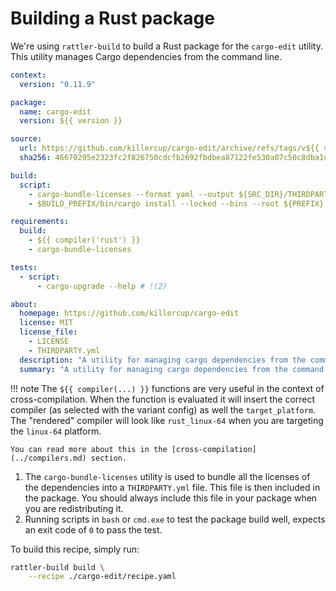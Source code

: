 # Building a Rust package

We're using `rattler-build` to build a Rust package for the `cargo-edit` utility.
This utility manages Cargo dependencies from the command line.

```yaml title="recipe.yaml"
context:
  version: "0.11.9"

package:
  name: cargo-edit
  version: ${{ version }}

source:
  url: https://github.com/killercup/cargo-edit/archive/refs/tags/v${{ version }}.tar.gz
  sha256: 46670295e2323fc2f826750cdcfb2692fbdbea87122fe530a07c50c8dba1d3d7

build:
  script:
    - cargo-bundle-licenses --format yaml --output ${SRC_DIR}/THIRDPARTY.yml  # !(1)
    - $BUILD_PREFIX/bin/cargo install --locked --bins --root ${PREFIX} --path .

requirements:
  build:
    - ${{ compiler('rust') }}
    - cargo-bundle-licenses

tests:
  - script:
      - cargo-upgrade --help # !(2)

about:
  homepage: https://github.com/killercup/cargo-edit
  license: MIT
  license_file:
    - LICENSE
    - THIRDPARTY.yml
  description: "A utility for managing cargo dependencies from the command line."
  summary: "A utility for managing cargo dependencies from the command line."
```

!!! note
    The `${{ compiler(...) }}` functions are very useful in the context of cross-compilation.
    When the function is evaluated it will insert the correct compiler (as selected with the variant config) as well the `target_platform`.
    The "rendered" compiler will look like `rust_linux-64` when you are targeting the `linux-64` platform.

    You can read more about this in the [cross-compilation](../compilers.md) section.

1. The `cargo-bundle-licenses` utility is used to bundle all the licenses of the dependencies into a `THIRDPARTY.yml` file.
   This file is then included in the package. You should always include this file in your package when you are redistributing it.
2. Running scripts in `bash` or `cmd.exe` to test the package build well, expects an exit code of `0` to pass the test.


To build this recipe, simply run:

```bash
rattler-build build \
    --recipe ./cargo-edit/recipe.yaml
```
